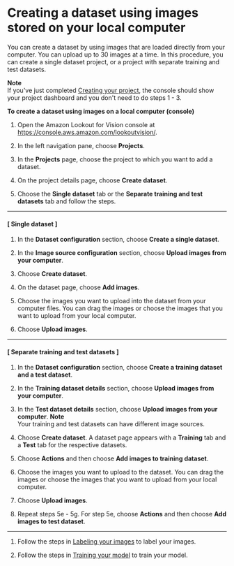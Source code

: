 # Creating a dataset using images stored on your local computer<a name="create-dataset-computer-upload"></a>

You can create a dataset by using images that are loaded directly from your computer\. You can upload up to 30 images at a time\. In this procedure, you can create a single dataset project, or a project with separate training and test datasets\.

**Note**  
If you've just completed [Creating your project](model-create-project.md), the console should show your project dashboard and you don't need to do steps 1 \- 3\.

**To create a dataset using images on a local computer \(console\)**

1. Open the Amazon Lookout for Vision console at [ https://console\.aws\.amazon\.com/lookoutvision/]( https://console.aws.amazon.com/lookoutvision/)\.

1. In the left navigation pane, choose **Projects**\.

1. In the **Projects** page, choose the project to which you want to add a dataset\. 

1. On the project details page, choose **Create dataset**\.

1. Choose the **Single dataset** tab or the **Separate training and test datasets** tab and follow the steps\.

------
#### [ Single dataset ]

   1. In the **Dataset configuration** section, choose **Create a single dataset**\.

   1. In the **Image source configuration** section, choose **Upload images from your computer**\.

   1. Choose **Create dataset**\. 

   1. On the dataset page, choose **Add images**\. 

   1. Choose the images you want to upload into the dataset from your computer files\. You can drag the images or choose the images that you want to upload from your local computer\.

   1. Choose **Upload images**\.

------
#### [ Separate training and test datasets ]

   1. In the **Dataset configuration** section, choose **Create a training dataset and a test dataset**\.

   1. In the **Training dataset details** section, choose **Upload images from your computer**\.

   1. In the **Test dataset details** section, choose **Upload images from your computer**\.
**Note**  
Your training and test datasets can have different image sources\.

   1. Choose **Create dataset**\. A dataset page appears with a **Training** tab and a **Test** tab for the respective datasets\. 

   1. Choose **Actions** and then choose **Add images to training dataset**\.

   1. Choose the images you want to upload to the dataset\. You can drag the images or choose the images that you want to upload from your local computer\.

   1. Choose **Upload images**\.

   1. Repeat steps 5e \- 5g\. For step 5e, choose **Actions** and then choose **Add images to test dataset**\.

------

1. Follow the steps in [Labeling your images](edit-dataset.md#model-label) to label your images\.

1. Follow the steps in [Training your model](model-train.md) to train your model\.